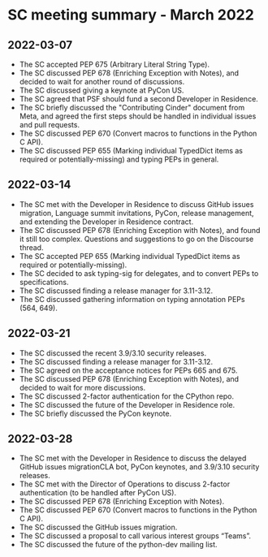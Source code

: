 # SC meeting summary - March 2022

## 2022-03-07

* The SC accepted PEP 675 (Arbitrary Literal String Type).
* The SC discussed PEP 678 (Enriching Exception with Notes), and decided to wait for another round of discussions.
* The SC discussed giving a keynote at PyCon US.
* The SC agreed that PSF should fund a second Developer in Residence.
* The SC briefly discussed the "Contributing Cinder" document from Meta, and agreed the first steps should be handled in individual issues and pull requests.
* The SC discussed PEP 670 (Convert macros to functions in the Python C API).
* The SC discussed PEP 655 (Marking individual TypedDict items as required or potentially-missing) and typing PEPs in general.

## 2022-03-14

* The SC met with the Developer in Residence to discuss GitHub issues migration, Language summit invitations, PyCon, release management, and extending the Developer in Residence contract.
* The SC discussed PEP 678 (Enriching Exception with Notes), and found it still too complex. Questions and suggestions to go on the Discourse thread.
* The SC accepted PEP 655 (Marking individual TypedDict items as required or potentially-missing).
* The SC decided to ask typing-sig for delegates, and to convert PEPs to specifications.
* The SC discussed finding a release manager for 3.11-3.12.
* The SC discussed gathering information on typing annotation PEPs (564, 649).

## 2022-03-21

* The SC discussed the recent 3.9/3.10 security releases.
* The SC discussed finding a release manager for 3.11-3.12.
* The SC agreed on the acceptance notices for PEPs 665 and 675.
* The SC discussed PEP 678 (Enriching Exception with Notes), and decided to wait for more discussions. 
* The SC discussed 2-factor authentication for the CPython repo.
* The SC discussed the future of the Developer in Residence role.
* The SC briefly discussed the PyCon keynote.

## 2022-03-28

* The SC met with the Developer in Residence to discuss the delayed GitHub issues migrationCLA bot, PyCon keynotes, and 3.9/3.10 security releases.
* The SC met with the Director of Operations to discuss 2-factor authentication (to be handled after PyCon US).
* The SC discussed PEP 678 (Enriching Exception with Notes).
* The SC discussed PEP 670 (Convert macros to functions in the Python C API).
* The SC discussed the GitHub issues migration.
* The SC discussed a proposal to call various interest groups “Teams”.
* The SC discussed the future of the python-dev mailing list.

